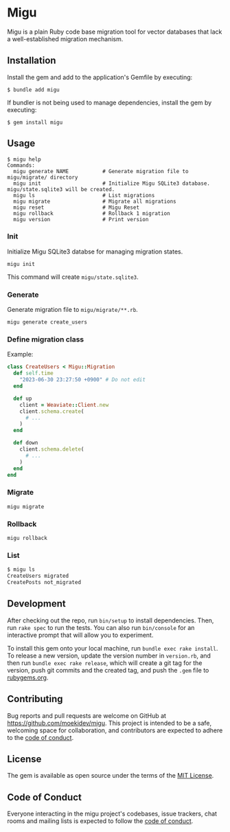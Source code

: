 # Migu

Migu is a plain Ruby code base migration tool for vector databases that lack a well-established migration mechanism.

## Installation

Install the gem and add to the application's Gemfile by executing:

    $ bundle add migu

If bundler is not being used to manage dependencies, install the gem by executing:

    $ gem install migu

## Usage

```
$ migu help
Commands:
  migu generate NAME           # Generate migration file to migu/migrate/ directory
  migu init                    # Initialize Migu SQLite3 database. migu/state.sqlite3 will be created.
  migu ls                      # List migrations
  migu migrate                 # Migrate all migrations
  migu reset                   # Migu Reset
  migu rollback                # Rollback 1 migration
  migu version                 # Print version
```

### Init

Initialize Migu SQLite3 databse for managing migration states.

```
migu init
```

This command will create `migu/state.sqlite3`.

### Generate

Generate migration file to `migu/migrate/**.rb`.

```
migu generate create_users
```

### Define migration class

Example:

```ruby
class CreateUsers < Migu::Migration
  def self.time
    "2023-06-30 23:27:50 +0900" # Do not edit
  end

  def up
    client = Weaviate::Client.new
    client.schema.create(
      # ...
    )
  end

  def down
    client.schema.delete(
      # ...
    )
  end
end
```

### Migrate

```
migu migrate
```

### Rollback

```
migu rollback
```

### List

```bash
$ migu ls
CreateUsers migrated
CreatePosts not_migrated
```

## Development

After checking out the repo, run `bin/setup` to install dependencies. Then, run `rake spec` to run the tests. You can also run `bin/console` for an interactive prompt that will allow you to experiment.

To install this gem onto your local machine, run `bundle exec rake install`. To release a new version, update the version number in `version.rb`, and then run `bundle exec rake release`, which will create a git tag for the version, push git commits and the created tag, and push the `.gem` file to [rubygems.org](https://rubygems.org).

## Contributing

Bug reports and pull requests are welcome on GitHub at https://github.com/moekidev/migu. This project is intended to be a safe, welcoming space for collaboration, and contributors are expected to adhere to the [code of conduct](https://github.com/moekidev/migu/blob/main/CODE_OF_CONDUCT.md).

## License

The gem is available as open source under the terms of the [MIT License](https://opensource.org/licenses/MIT).

## Code of Conduct

Everyone interacting in the migu project's codebases, issue trackers, chat rooms and mailing lists is expected to follow the [code of conduct](https://github.com/moekidev/migu/blob/main/CODE_OF_CONDUCT.md).
